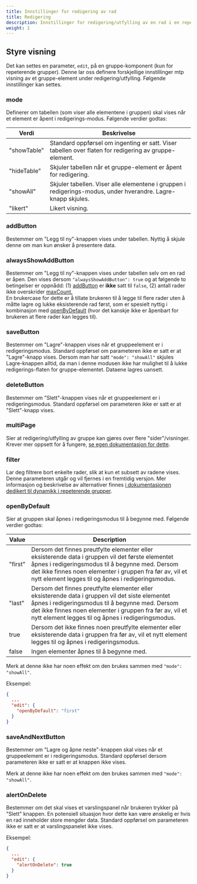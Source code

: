 ```yaml
---
title: Innstillinger for redigering av rad
title: Redigering
description: Innstillinger for redigering/utfylling av en rad i en repeterende gruppe
weight: 1
---
```


## Styre visning

Det kan settes en parameter, `edit`, på en gruppe-komponent (kun for repeterende grupper). Denne lar oss definere forskjellige innstillinger
mtp visning av et gruppe-element under redigering/utfylling. Følgende innstillinger kan settes.

### mode

Definerer om tabellen (som viser alle elementene i gruppen) skal vises når et element er åpent i redigerings-modus.
Følgende verdier godtas:

| Verdi       | Beskrivelse                                                                                                  |
|-------------|--------------------------------------------------------------------------------------------------------------|
| "showTable" | Standard oppførsel om ingenting er satt. Viser tabellen over flaten for redigering av gruppe-element.        |
| "hideTable" | Skjuler tabellen når et gruppe-element er åpent for redigering.                                              |
| "showAll"   | Skjuler tabellen. Viser alle elementene i gruppen i redigerings-modus, under hverandre. Lagre-knapp skjules. |
| "likert"    | Likert visning.                                                                                              |

### addButton

Bestemmer om "Legg til ny"-knappen vises under tabellen. Nyttig å skjule denne om man kun ønsker å presentere data.

### alwaysShowAddButton

Bestemmer om "Legg til ny"-knappen vises under tabellen selv om en rad er åpen. Den vises dersom ``"alwaysShowAddButton": true`` og at følgende to betingelser er oppnådd: (1) [addButton](http://localhost:1313/app/development/ux/fields/grouping/alternatives/#addbutton) er **ikke** satt til ``false``, (2) antall rader ikke overskrider [maxCount.](http://localhost:1313/nb/app/development/ux/fields/grouping/setup/)\
En brukercase for dette er å tillate brukeren til å legge til flere rader uten å måtte lagre og lukke eksisterende rad først, som er spesielt nyttig i kombinasjon med [openByDefault](http://localhost:1313/nb/app/development/ux/fields/grouping/alternatives/#openbydefault) (hvor det kanskje ikke er åpenbart for brukeren at flere rader kan legges til).
### saveButton

Bestemmer om "Lagre"-knappen vises når et gruppeelement er i redigeringsmodus. Standard oppførsel om parameteren ikke er satt er at "Lagre"-knapp vises.
Dersom man har satt `"mode": "showAll"` skjules Lagre-knappen alltid, da man i denne modusen ikke har mulighet til å lukke redigerings-flaten for
gruppe-elementet. Dataene lagres uansett.

### deleteButton

Bestemmer om "Slett"-knappen vises når et gruppeelement er i redigeringsmodus. Standard oppførsel om parameteren ikke er satt er at "Slett"-knapp vises.

### multiPage

Sier at redigering/utfylling av gruppe kan gjøres over flere "sider"/visninger. Krever mer oppsett for å fungere,
[se egen dokumentasjon for dette](../multipage).

### filter

Lar deg filtrere bort enkelte rader, slik at kun et subsett av radene vises. Denne parameteren utgår og vil
fjernes i en fremtidig versjon. Mer informasjon og beskrivelse av alternativer finnes [i dokumentasjonen dedikert til dynamikk i repeterende grupper](../dynamics).

### openByDefault

Sier at gruppen skal åpnes i redigeringsmodus til å begynne med. Følgende verdier godtas:

| Value   | Description                                                                                                                                                                                                                                                           |
|---------|-----------------------------------------------------------------------------------------------------------------------------------------------------------------------------------------------------------------------------------------------------------------------|
| "first" | Dersom det finnes preutfylte elementer eller eksisterende data i gruppen vil det første elementet åpnes i redigeringsmodus til å begynne med. Dersom det ikke finnes noen elementer i gruppen fra før av, vil et nytt element legges til og åpnes i redigeringsmodus. |
| "last"  | Dersom det finnes preutfylte elementer eller eksisterende data i gruppen vil det siste elementet åpnes i redigeringsmodus til å begynne med. Dersom det ikke finnes noen elementer i gruppen fra før av, vil et nytt element legges til og åpnes i redigeringsmodus.  |
| true    | Dersom det ikke finnes noen preutfylte elementer eller eksisterende data i gruppen fra før av, vil et nytt element legges til og åpnes i redigeringsmodus.                                                                                                            |
| false   | Ingen elementer åpnes til å begynne med.                                                                                                                                                                                                                              |

Merk at denne ikke har noen effekt om den brukes sammen med `"mode": "showAll"`.

Eksempel:

```json
{
  ...
  "edit": {
    "openByDefault": "first"
  }
}
```

### saveAndNextButton

Bestemmer om "Lagre og åpne neste"-knappen skal vises når et gruppeelement er i redigeringsmodus. Standard oppførsel dersom parameteren ikke er satt er at knappen ikke vises.

Merk at denne ikke har noen effekt om den brukes sammen med `"mode": "showAll"`.

### alertOnDelete

Bestemmer om det skal vises et varslingspanel når brukeren trykker på "Slett" knappen. En potensiell situasjon hvor dette kan være ønskelig er hvis en rad inneholder store mengder data.
Standard oppførsel om parameteren ikke er satt er at varslingspanelet ikke vises.

Eksempel:

```json
{
  ...
  "edit": {
    "alertOnDelete": true
  }
}
```

